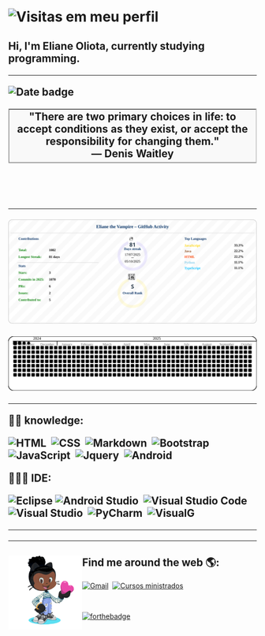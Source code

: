 
# ![Visitas em meu perfil](https://komarev.com/ghpvc/?username=elianeoliota&color=ff00ff&label=Welcome+to+my+profile+you+are+visitor+nº:)

<h2 align="left"> 
  Hi, I'm Eliane Oliota, currently studying programming.
</p>
 



---

<!-- thought:start -->
<p><img src="https://img.shields.io/badge/05%2F10%2F2025-Zen--Thought-blue" alt="Date badge" /></p>

<table cellspacing="0" cellpadding="12" border="1" style="border-collapse:separate; border-spacing:0; border:1px solid #ccc; width:100%;">
  <tr>
    <td style="background:#f9f9f9; text-align:center;">
      &quot;There are two primary choices in life: to accept conditions as they exist, or accept the responsibility for changing them.&quot;<br><strong>— Denis Waitley</strong>
    </td>
  </tr>
</table>

<br><br>
<!-- thought:end -->

<!--
<img src="https://raw.githubusercontent.com/MicaelliMedeiros/micaellimedeiros/master/image/computer-illustration.png" min-width="400px" max-width="400px" width="400px" align="right" alt="Computador iuriCode">
-->

---



<!-- summary:start -->
<img src="img/svg/resume/resume_profile.svg" alt="GitHub Summary" />
<!-- updated: 2025-10-05 -->
<!-- summary:end -->

 
![Snake with border](https://raw.githubusercontent.com/ElianeOliota/ElianeOliota/refs/heads/main/img/svg/snake/snake_updated.svg)

---

<p align="left">
  ✍🏾 knowledge:
  
![HTML](https://img.shields.io/badge/-HTML-black?style=flat&logo=HTML5)&nbsp;
![CSS](https://img.shields.io/badge/-CSS-black?style=flat&logo=CSS3&logoColor=1572B6)&nbsp;
![Markdown](https://img.shields.io/badge/-Markdown-black?style=flat&logo=markdown)&nbsp;
![Bootstrap](https://img.shields.io/badge/-Bootstrap-black?style=flat&logo=bootstrap)&nbsp;
![JavaScript](https://img.shields.io/badge/-JavaScript-black?style=flat&logo=javascript)&nbsp;
![Jquery](https://img.shields.io/badge/-Jquery-black?style=flat&logo=jquery)&nbsp;
![Android](https://img.shields.io/badge/-Android%20java-black?style=flat&logo=Android&logoColor=green)&nbsp;
</p>

<p align="left">
  👩🏾‍💻 IDE: 
  
![Eclipse](https://img.shields.io/badge/-Eclipse-black?style=flat&logo=eclipse-ide&logoColor=orange)
![Android Studio](https://img.shields.io/badge/-Android%20Studio-black?style=flat&logo=Android+Studio&logoColor=green)&nbsp;
![Visual Studio Code](https://img.shields.io/badge/-Visual%20Studio%20Code-black?style=flat&logo=visual-studio-code&logoColor=007ACC)&nbsp;
![Visual Studio](https://img.shields.io/badge/-Visual%20Studio-black?style=flat&logo=visual-studio&logoColor=purple)&nbsp;
![PyCharm](https://img.shields.io/badge/-Pycharm-black?style=flat&logo=Pycharm&logoColor=blue)&nbsp;
![VisualG](https://img.shields.io/badge/-VisualG-black?style=flat&logo=v&logoColor=a66321)&nbsp;
</p>

---

<!-- ![ElianeOliota's GitHub stats](https://github-readme-stats.vercel.app/api?username=elianeoliota&show_icons=true&theme=dark) -->




<!--

<table>
<tbody style="text-align:center">
<tr>
<td>
 
![ElianeOliota's GitHub stats](https://github-readme-stats.vercel.app/api?username=elianeoliota&show_icons=true&theme=vue) 
 
</td>
<td>
 
![Top Langs](https://github-readme-stats.vercel.app/api/top-langs/?username=elianeoliota&layout=compact&theme=vue)   


 
</td>
<td>

![GitHub Streak](https://github-readme-streak-stats.herokuapp.com/?user=elianeoliota&theme=vue) 

</td>
</tr>

</tbody>
</table>


---

![Snake animation](https://raw.githubusercontent.com/ElianeOliota/pipeline-github/output/github-contribution-grid-snake.svg)
-->
---

## Find me around the web 🌎: <img align="left" width="150" height="150" src="/img/eliane_git.gif?raw=true"> 

 
 
  [![Gmail](https://img.shields.io/badge/-Email-purple?style=flat&logo=gmail&logoColor=white)](https://mail.google.com/mail/?view=cm&fs=1&to=elianeholiota@gmail.com&su=Contato%20-%20via%20perfil%20do%20github&body=Ol%C3%A1%20Eliane%20Tudo%20bem?)&nbsp;
[![Cursos ministrados](https://img.shields.io/badge/-Linkedin-blue?style=flat&logo=linkedin&logoColor=white)](https://www.linkedin.com/in/eliane-oliota-166799190/)&nbsp;

  <br>


 [![forthebadge](https://forthebadge.com/images/badges/built-with-love.svg)](https://github.com/ElianeOliota)


